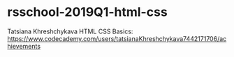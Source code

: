 # rsschool-2019Q1-html-css
Tatsiana Khreshchykava
HTML CSS Basics: https://www.codecademy.com/users/tatsianaKhreshchykava7442171706/achievements
